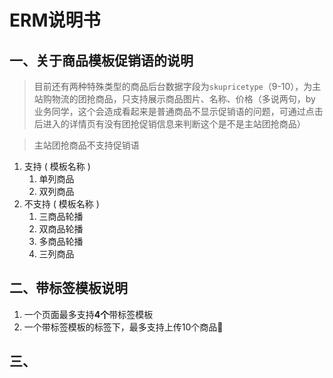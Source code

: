 # ERM说明书

## 一、关于商品模板促销语的说明
> 目前还有两种特殊类型的商品后台数据字段为`skupricetype`（9-10），为主站购物流的团抢商品，只支持展示商品图片、名称、价格（多说两句，by 业务同学，这个会造成看起来是普通商品不显示促销语的问题，可通过点击后进入的详情页有没有团抢促销信息来判断这个是不是主站团抢商品）

> 主站团抢商品不支持促销语

1. 支持 ( 模板名称 )
   1. 单列商品
   2. 双列商品
2. 不支持 ( 模板名称 )
   1. 三商品轮播
   2. 双商品轮播
   3. 多商品轮播
   4. 三列商品


## 二、带标签模板说明
1. 一个页面最多支持**4个**带标签模板
2. 一个带标签模板的标签下，最多支持上传10个商品


## 三、







